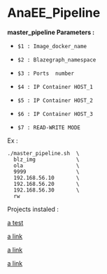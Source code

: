# AnaEE_Pipeline

 **master_pipeline Parameters :**
 
-    `$1 : Image_docker_name`

-    `$2 : Blazegraph_namespace`

-    `$3 : Ports  number `

-    `$4 : IP Container HOST_1 `

-    `$5 : IP Container HOST_2 `

-    `$6 : IP Container HOST_3 `

-    `$7 : READ-WRITE MODE `



Ex :

    ./master_pipeline.sh  \
      blz_img             \
      ola                 \
      9999                \
      192.168.56.10       \
      192.168.56.20       \
      192.168.56.30       \
      rw
     
     
Projects instaled : 

   [a test]( https://github.com/rac021/blazegraph_1_5_3_cluster_2_nodes)
   
   [a link]( https://github.com/rac021/obdaYedGen-3.14.2)
   
   [a link]( https://github.com/rac021/CoreseInfer)
   
   [a link]( https://github.com/rac021/ontop-matarializer)
   
